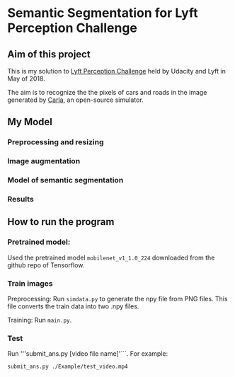# Semantic Segmentation for Lyft Perception Challenge

## Aim of this project

This is my solution to [Lyft Perception Challenge](https://www.udacity.com/lyft-challenge) held by Udacity and Lyft in May of 2018.

The aim is to recognize the the pixels of cars and roads in the image generated by [Carla](http://carla.org/), an open-source simulator. 


## My Model

### Preprocessing and resizing



### Image augmentation




### Model of semantic segmentation




### Results



## How to run the program


### Pretrained model:

Used the pretrained model ```mobilenet_v1_1.0_224``` downloaded from the github repo of Tensorflow.


### Train images

Preprocessing: Run ```simdata.py``` to generate the npy file from PNG files. This file converts the train data into two .npy files.

Training: Run ```main.py```.


### Test
Run '''submit_ans.py [video file name]'```. For example:

```
submit_ans.py ./Example/test_video.mp4

```

